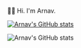 👋🏼 Hi. I'm Arnav.

[![Arnav's GitHub stats](https://github-readme-stats.vercel.app/api?username=arnavxjain)](https://github.com/arnavxjain/github-readme-stats)

![Arnav's GitHub stats](https://github-readme-stats.vercel.app/api?username=arnavxjain&show_icons=true)
